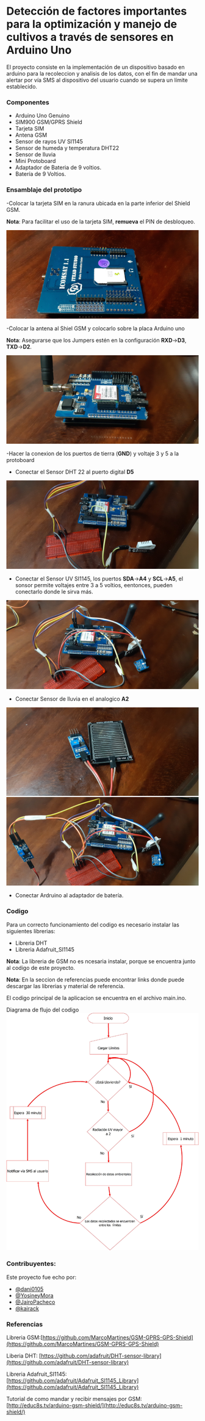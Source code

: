 Detección de factores importantes para la optimización y manejo de cultivos a través de sensores en Arduino Uno
======
   El proyecto consiste en la implementación de un dispositivo basado en arduino
para la recoleccion y analisis de los datos, con el fin de mandar una alertar
por vía SMS al dispositivo del usuario cuando se supera un límite establecido.

### Componentes
- Arduino Uno Genuino
- SIM900 GSM/GPRS Shield
- Tarjeta SIM
- Antena GSM
- Sensor de rayos UV SI1145
- Sensor de humeda y temperatura DHT22
- Sensor de lluvia 
- Mini Protoboard 
- Adaptador de Bateria de 9 voltios.
- Batería de 9 Voltios.

### Ensamblaje del prototipo
-Colocar la tarjeta SIM en la ranura ubicada en la parte inferior del Shield GSM.

**Nota**: Para facilitar el uso de la tarjeta SIM, **remueva** el PIN de desbloqueo.

![alt text](https://raw.githubusercontent.com/dani0105/Semestre-II-ProyectoArduino/master/doc/images/step1.jpg)

-Colocar la antena al Shiel GSM y colocarlo sobre la placa Arduino uno

**Nota**: Asegurarse que los Jumpers estén en la configuración **RXD**->**D3**, **TXD**->**D2**.

![alt text](https://raw.githubusercontent.com/dani0105/Semestre-II-ProyectoArduino/master/doc/images/step2.jpg)

-Hacer la conexion de los puertos de tierra (**GND**) y voltaje 3 y 5 a la protoboard

- Conectar el Sensor DHT 22 al puerto digital **D5**

![alt text](https://raw.githubusercontent.com/dani0105/Semestre-II-ProyectoArduino/master/doc/images/step3.jpg)

- Conectar el Sensor UV SI1145, los puertos **SDA**->**A4** y **SCL**->**A5**, el sonsor permite voltajes entre 3 a 5 voltios, eentonces,
pueden conectarlo donde le sirva más.

![alt text](https://raw.githubusercontent.com/dani0105/Semestre-II-ProyectoArduino/master/doc/images/step4.jpg)

- Conectar Sensor de lluvia en el analogico **A2**

![alt text](https://raw.githubusercontent.com/dani0105/Semestre-II-ProyectoArduino/master/doc/images/step5.jpg)
![alt text](https://raw.githubusercontent.com/dani0105/Semestre-II-ProyectoArduino/master/doc/images/step6.jpg)

- Conectar Ardruino al adaptador de batería.

### Codigo 
 Para un correcto funcionamiento del codigo es necesario instalar las siguientes librerias:
- Libreria DHT
- Libreria Adafruit_SI1145

**Nota**: La libreria de GSM no es ncesaria instalar, porque se encuentra junto al codigo de este proyecto.

**Nota**: En la seccion de referencias puede encontrar links donde puede descargar las librerias y material de referencia.

El codigo principal de la aplicacion se encuentra en el archivo main.ino.

Diagrama de flujo del codigo
![alt text](https://raw.githubusercontent.com/dani0105/Semestre-II-ProyectoArduino/master/doc/images/diagramFlow.jpeg)


### Contribuyentes:

Este proyecto fue echo por:
 - [@dani0105](https://github.com/dani0105)
 - [@YosineyMora](https://github.com/YosineyMora)
 - [@JairoPacheco](https://github.com/https://github.com/JairoPacheco)
 - [@kairack](https://github.com/kairack)

### Referencias
Libreria GSM:[https://github.com/MarcoMartines/GSM-GPRS-GPS-Shield](https://github.com/MarcoMartines/GSM-GPRS-GPS-Shield)

Liberia DHT: [https://github.com/adafruit/DHT-sensor-library](https://github.com/adafruit/DHT-sensor-library)

Libreria Adafruit_SI1145: [https://github.com/adafruit/Adafruit_SI1145_Library](https://github.com/adafruit/Adafruit_SI1145_Library)

Tutorial de como mandar y recibir mensajes por GSM: [http://educ8s.tv/arduino-gsm-shield/](http://educ8s.tv/arduino-gsm-shield/)
